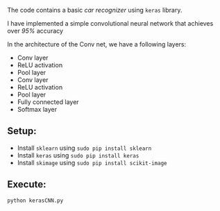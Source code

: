 The code contains a basic *car recognizer* using `keras` library.

I have implemented a simple convolutional neural network that achieves over *95%* accuracy

In the architecture of the Conv net, we have a following layers:
- Conv layer
- ReLU activation
- Pool layer
- Conv layer
- ReLU activation
- Pool layer
- Fully connected layer
- Softmax layer

## Setup:
- Install `sklearn` using `sudo pip install sklearn`
- Install `keras` using `sudo pip install keras`
- Install `skimage` using `sudo pip install scikit-image`

## Execute:
`python kerasCNN.py`
